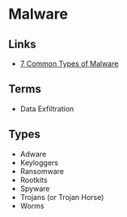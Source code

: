 # Malware

<!--
Rug Pull
Exit Scam
-->

## Links

- [7 Common Types of Malware](https://titanfile.com/blog/types-of-computer-malware/)

## Terms

- Data Exfiltration

## Types

- Adware
- Keyloggers
- Ransomware
- Rootkits
- Spyware
- Trojans (or Trojan Horse)
- Worms

